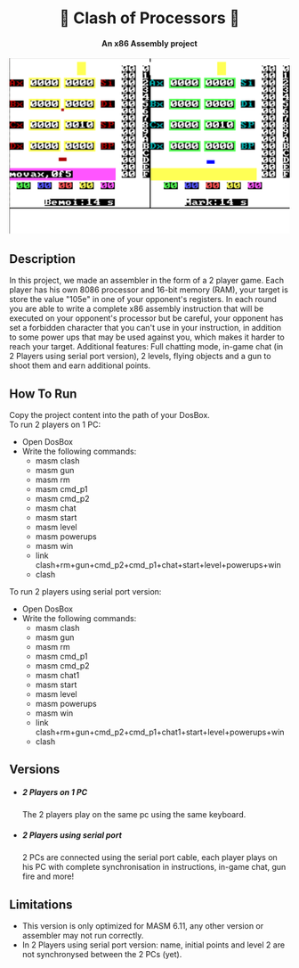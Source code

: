 <h1 align="center">
   🔱 Clash of Processors 🔱
</h1> 
<h4 align="center">
    An x86 Assembly project
</h4>
<img src="/gameplay.png" title="Gameplay">
<h2>
    Description
</h2>
In this project, we made an assembler in the form of a 2 player game.
Each player has his own 8086 processor and 16-bit memory (RAM), your target is store the value "105e" in one of your opponent's registers.
In each round you are able to write a complete x86 assembly instruction that will be executed on your opponent's processor but be careful, your opponent has set a forbidden character that you can't use in your instruction, in addition to some power ups that may be used against you, which makes it harder to reach your target.
Additional features: Full chatting mode, in-game chat (in 2 Players using serial port version), 2 levels, flying objects and a gun to shoot them and earn additional points.
<h2>
    How To Run
</h2>
Copy the project content into the path of your DosBox. <br>
To run 2 players on 1 PC:
<ul>
    <li>Open DosBox
    <li>Write the following commands:
        <ul>
            <li>masm clash
            <li>masm gun
            <li>masm rm
            <li>masm cmd_p1
            <li>masm cmd_p2
            <li>masm chat
            <li>masm start
            <li>masm level
            <li>masm powerups
            <li>masm win
            <li>link clash+rm+gun+cmd_p2+cmd_p1+chat+start+level+powerups+win
            <li>clash
        </ul>
</ul>
To run 2 players using serial port version:
<ul>
    <li>Open DosBox
    <li>Write the following commands:
        <ul>
            <li>masm clash</li>
            <li>masm gun</li>
            <li>masm rm</li>
            <li>masm cmd_p1</li>
            <li>masm cmd_p2</li>
            <li>masm chat1</li>
            <li>masm start</li>
            <li>masm level</li>
            <li>masm powerups</li>
            <li>masm win</li>
            <li>link clash+rm+gun+cmd_p2+cmd_p1+chat1+start+level+powerups+win</li>
            <li>clash</li>
        </ul>
</ul>
<h2>
    Versions
</h2>
<ul>
    <li><h5>2 Players on 1 PC</h5></li>
    The 2 players play on the same pc using the same keyboard.
    <li><h5>2 Players using serial port</h5></li>
    2 PCs are connected using the serial port cable, each player plays on his PC with complete synchronisation in instructions, in-game chat, gun fire and more!
</ul>
<h2>
    Limitations
</h2>
<ul>
    <li>This version is only optimized for MASM 6.11, any other version or assembler may not run correctly.</li>
    <li>In 2 Players using serial port version: name, initial points and level 2 are not synchronysed between the 2 PCs (yet).

</ul>
